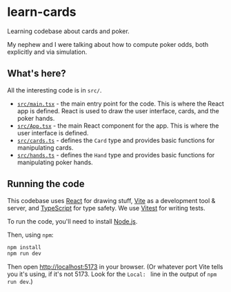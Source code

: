 # learn-cards

Learning codebase about cards and poker.

My nephew and I were talking about how to compute poker odds, both explicitly and via simulation.

## What's here?

All the interesting code is in `src/`.

- [`src/main.tsx`](src/main.tsx) - the main entry point for the code. This is where the React app is defined. React is used to draw the user interface, cards, and the poker hands.
- [`src/App.tsx`](src/App.tsx) - the main React component for the app. This is where the user interface is defined.
- [`src/cards.ts`](src/cards.ts) - defines the `Card` type and provides basic functions for manipulating cards.
- [`src/hands.ts`](src/hands.ts) - defines the `Hand` type and provides basic functions for manipulating poker hands.

## Running the code

This codebase uses [React](https://react.dev) for drawing stuff, [Vite](https://vitejs.dev) as a development tool & server, and [TypeScript](https://www.typescriptlang.org) for type safety. We use [Vitest](https://vitest.dev/) for writing tests.

To run the code, you'll need to install [Node.js](https://nodejs.org/en/).

Then, using `npm`:

```sh
npm install
npm run dev
```

Then open [http://localhost:5173](http://localhost:5173) in your browser. (Or whatever port Vite tells you it's using, if it's not 5173. Look for the `Local: ` line in the output of `npm run dev`.)
